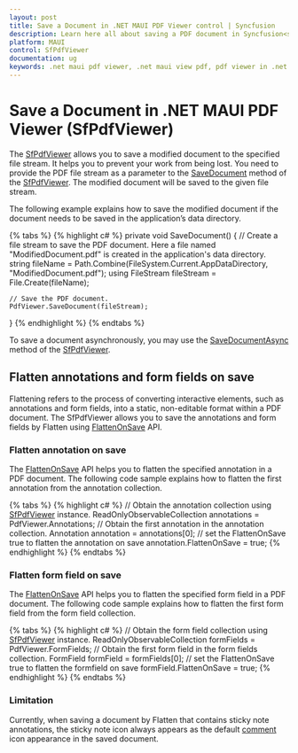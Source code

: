 ```yaml
---
layout: post
title: Save a Document in .NET MAUI PDF Viewer control | Syncfusion
description: Learn here all about saving a PDF document in Syncfusion<sup>®</sup> .NET MAUI PDF Viewer (SfPdfViewer) control to prevent the work from being lost.
platform: MAUI
control: SfPdfViewer
documentation: ug
keywords: .net maui pdf viewer, .net maui view pdf, pdf viewer in .net maui, .net maui open pdf, maui pdf viewer, maui pdf view
---
```


# Save a Document in .NET MAUI PDF Viewer (SfPdfViewer)

The [SfPdfViewer](https://help.syncfusion.com/cr/maui/Syncfusion.Maui.PdfViewer.SfPdfViewer.html) allows you to save a modified document to the specified file stream. It helps you to prevent your work from being lost. You need to provide the PDF file stream as a parameter to the [SaveDocument](https://help.syncfusion.com/cr/maui/Syncfusion.Maui.PdfViewer.SfPdfViewer.html#Syncfusion_Maui_PdfViewer_SfPdfViewer_SaveDocument_System_IO_Stream_) method of the [SfPdfViewer](https://help.syncfusion.com/cr/maui/Syncfusion.Maui.PdfViewer.SfPdfViewer.html). The modified document will be saved to the given file stream. 

The following example explains how to save the modified document if the document needs to be saved in the application’s data directory. 

{% tabs %}
{% highlight c# %}
private void SaveDocument()
{
	// Create a file stream to save the PDF document. Here a file named "ModifiedDocument.pdf" is created in the application's data directory.
	string fileName = Path.Combine(FileSystem.Current.AppDataDirectory, "ModifiedDocument.pdf");
	using FileStream fileStream = File.Create(fileName);
	
	// Save the PDF document.
	PdfViewer.SaveDocument(fileStream);
}
{% endhighlight %}
{% endtabs %}

To save a document asynchronously, you may use the [SaveDocumentAsync](https://help.syncfusion.com/cr/maui/Syncfusion.Maui.PdfViewer.SfPdfViewer.html#Syncfusion_Maui_PdfViewer_SfPdfViewer_SaveDocumentAsync_System_IO_Stream_System_Threading_CancellationToken_) method  of the [SfPdfViewer](https://help.syncfusion.com/cr/maui/Syncfusion.Maui.PdfViewer.SfPdfViewer.html).

## Flatten annotations and form fields on save

Flattening refers to the process of converting interactive elements, such as annotations and form fields, into a static, non-editable format within a PDF document. The SfPdfViewer allows you to save the annotations and form fields by Flatten using [FlattenOnSave](https://help.syncfusion.com/cr/maui/Syncfusion.Maui.PdfViewer.Annotation.html#Syncfusion_Maui_PdfViewer_Annotation_FlattenOnSave) API.

### Flatten annotation on save

The [FlattenOnSave](https://help.syncfusion.com/cr/maui/Syncfusion.Maui.PdfViewer.Annotation.html#Syncfusion_Maui_PdfViewer_Annotation_FlattenOnSave) API helps you to flatten the specified annotation in a PDF document. The following code sample explains how to flatten the first annotation from the annotation collection.

{% tabs %}
{% highlight c# %}
// Obtain the annotation collection using [SfPdfViewer](https://help.syncfusion.com/cr/maui/Syncfusion.Maui.PdfViewer.SfPdfViewer.html) instance.
ReadOnlyObservableCollection<Annotation> annotations = PdfViewer.Annotations;
// Obtain the first annotation in the annotation collection.
Annotation annotation = annotations[0];
// set the FlattenOnSave true to flatten the annotation on save
annotation.FlattenOnSave = true;
{% endhighlight %}
{% endtabs %}

### Flatten form field on save

The [FlattenOnSave](https://help.syncfusion.com/cr/maui/Syncfusion.Maui.PdfViewer.Annotation.html#Syncfusion_Maui_PdfViewer_Annotation_FlattenOnSave) API helps you to flatten the specified form field in a PDF document. The following code sample explains how to flatten the first form field from the form field collection.

{% tabs %}
{% highlight c# %}
// Obtain the form field collection using [SfPdfViewer](https://help.syncfusion.com/cr/maui/Syncfusion.Maui.PdfViewer.SfPdfViewer.html) instance.
ReadOnlyObservableCollection<FormField> formFields = PdfViewer.FormFields;
// Obtain the first form field in the form fields collection.
FormField formField = formFields[0];
// set the FlattenOnSave true to flatten the formfield on save
formField.FlattenOnSave = true;
{% endhighlight %}
{% endtabs %}

### Limitation

Currently, when saving a document by Flatten that contains sticky note annotations, the sticky note icon always appears as the default [comment](https://help.syncfusion.com/cr/maui/Syncfusion.Maui.PdfViewer.StickyNoteIcon.html#Syncfusion_Maui_PdfViewer_StickyNoteIcon_Comment) icon appearance in the saved document.